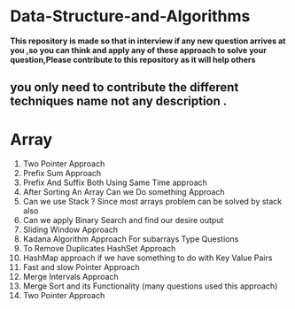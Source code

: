 # Data-Structure-and-Algorithms
**This repository is made so that in interview if any new question arrives at you ,so you can think and apply any of these approach to solve your question,Please contribute to this repository as it will help others**

## you only need to contribute the different techniques name not any description .

# Array

<ol>
<li>Two Pointer Approach </li>
<li>Prefix Sum Approach </li>
<li>Prefix And Suffix Both Using Same Time approach </li>
<li>After Sorting An Array Can we Do something Approach </li>
<li>Can we use Stack ? Since most arrays problem can be solved by stack also </li>
<li>Can we apply Binary Search and find our desire output </li>
<li>Sliding Window Approach </li>
<li>Kadana Algorithm Approach For subarrays Type Questions </li>
<li>To Remove Duplicates HashSet Approach </li>
<li>HashMap approach if we have something to do with Key Value Pairs </li>
<li>Fast and slow Pointer Approach </li>
<li>Merge Intervals Approach </li>
<li>Merge Sort and its Functionality (many questions used this approach) </li>
<li>Two Pointer Approach </li>


</ol>
